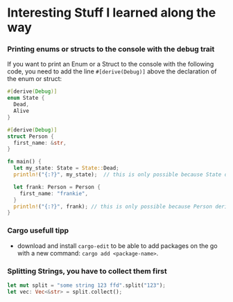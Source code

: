 # Interesting Stuff I learned along the way

### Printing enums or structs to the console with the debug trait
If you want to print an Enum or a Struct to the console with the following code, you need to add the line `#[derive(Debug)]` above the declaration of the enum or struct:
```rust
#[derive(Debug)]
enum State {
  Dead,
  Alive
}

#[derive(Debug)]
struct Person {
  first_name: &str,
}

fn main() {
  let my_state: State = State::Dead;
  println!("{:?}", my_state);  // this is only possible because State derives the Debug Trait (whatever that means lol)

  let frank: Person = Person {
    first_name: "frankie",
  }
  println!("{:?}", frank); // this is only possible because Person derives the Debug Trait (whatever that means lol)
}
```

### Cargo usefull tipp
- download and install `cargo-edit` to be able to add packages on the go with a new command: `cargo add <package-name>`.

### Splitting Strings, you have to collect them first
```rust
let mut split = "some string 123 ffd".split("123");
let vec: Vec<&str> = split.collect();
```
